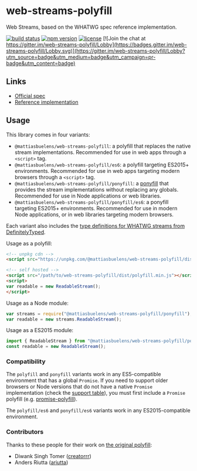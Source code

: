 # web-streams-polyfill

Web Streams, based on the WHATWG spec reference implementation.  

[![build status](https://api.travis-ci.com/MattiasBuelens/web-streams-polyfill.svg?branch=master)](https://travis-ci.com/MattiasBuelens/web-streams-polyfill)
[![npm version](https://img.shields.io/npm/v/@mattiasbuelens/web-streams-polyfill.svg)](https://www.npmjs.com/package/@mattiasbuelens/web-streams-polyfill)
[![license](https://img.shields.io/npm/l/@mattiasbuelens/web-streams-polyfill.svg)](https://github.com/MattiasBuelens/web-streams-polyfill/blob/master/LICENSE)
[![Join the chat at https://gitter.im/web-streams-polyfill/Lobby](https://badges.gitter.im/web-streams-polyfill/Lobby.svg)](https://gitter.im/web-streams-polyfill/Lobby?utm_source=badge&utm_medium=badge&utm_campaign=pr-badge&utm_content=badge)

## Links
 - [Official spec](https://streams.spec.whatwg.org/)
 - [Reference implementation](https://github.com/whatwg/streams)

## Usage

This library comes in four variants:
* `@mattiasbuelens/web-streams-polyfill`: a polyfill that replaces the native stream implementations.
  Recommended for use in web apps through a `<script>` tag.
* `@mattiasbuelens/web-streams-polyfill/es6`: a polyfill targeting ES2015+ environments.
  Recommended for use in web apps targeting modern browsers through a `<script>` tag.
* `@mattiasbuelens/web-streams-polyfill/ponyfill`: a [ponyfill] that provides
  the stream implementations without replacing any globals.
  Recommended for use in Node applications or web libraries.
* `@mattiasbuelens/web-streams-polyfill/ponyfill/es6`: a ponyfill targeting ES2015+ environments.
  Recommended for use in modern Node applications, or in web libraries targeting modern browsers.

Each variant also includes the [type definitions for WHATWG streams from DefinitelyTyped][types-streams].  

Usage as a polyfill:
```html
<!-- unpkg cdn -->
<script src="https://unpkg.com/@mattiasbuelens/web-streams-polyfill/dist/polyfill.min.js"></script>

<!-- self hosted -->
<script src="/path/to/web-streams-polyfill/dist/polyfill.min.js"></script>
<script>
var readable = new ReadableStream();
</script>
```
Usage as a Node module:
```js
var streams = require("@mattiasbuelens/web-streams-polyfill/ponyfill");
var readable = new streams.ReadableStream();
```
Usage as a ES2015 module:
```js
import { ReadableStream } from "@mattiasbuelens/web-streams-polyfill/ponyfill";
const readable = new ReadableStream();
```

### Compatibility

The `polyfill` and `ponyfill` variants work in any ES5-compatible environment that has a global `Promise`.
If you need to support older browsers or Node versions that do not have a native `Promise` implementation
(check the [support table][promise-support]), you must first include a `Promise` polyfill
(e.g. [promise-polyfill][promise-polyfill]).

The `polyfill/es6` and `ponyfill/es6` variants work in any ES2015-compatible environment.

### Contributors

Thanks to these people for their work on [the original polyfill][creatorrr-polyfill]:

 - Diwank Singh Tomer ([creatorrr](https://github.com/creatorrr))
 - Anders Riutta ([ariutta](https://github.com/ariutta))


[ponyfill]: https://github.com/sindresorhus/ponyfill
[types-streams]: https://www.npmjs.com/package/@types/whatwg-streams
[promise-support]: https://kangax.github.io/compat-table/es6/#test-Promise
[promise-polyfill]: https://www.npmjs.com/package/promise-polyfill
[creatorrr-polyfill]: https://github.com/creatorrr/web-streams-polyfill
